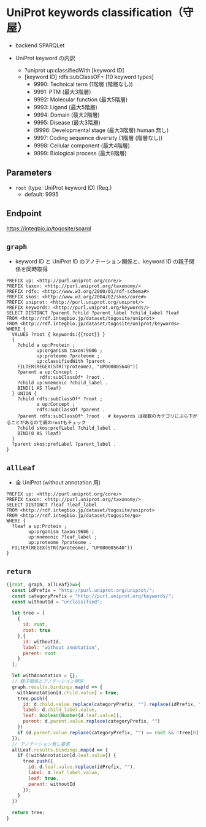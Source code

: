# UniProt keywords classification（守屋）

- backend SPARQLet

- UniProt keyword の内訳
  - ?uniprot up:classifiedWith [keyword ID]
  - [keyword ID] rdfs:subClassOF+ [10 keyword types]
    - 9990: Technical term (1階層 (階層なし))
    - 9991: PTM (最大3階層)
    - 9992: Molecular function (最大5階層)
    - 9993: Ligand (最大5階層)
    - 9994: Domain (最大2階層)
    - 9995: Disease (最大3階層)
    - (9996: Developmental stage (最大3階層) human 無し)
    - 9997: Coding sequence diversity (1階層 (階層なし))
    - 9998: Cellular component (最大4階層)
    - 9999: Biological process (最大8階層)

## Parameters

* `root` (type: UniProt keyword ID) (Req.)
  * default: 9995

## Endpoint
https://integbio.jp/togosite/sparql

## `graph`
- keyword ID と UniProt ID のアノテーション関係と、keyword ID の親子関係を同時取得
```sparql
PREFIX up: <http://purl.uniprot.org/core/>
PREFIX taxon: <http://purl.uniprot.org/taxonomy/>
PREFIX rdfs: <http://www.w3.org/2000/01/rdf-schema#>
PREFIX skos: <http://www.w3.org/2004/02/skos/core#>
PREFIX uniprot: <http://purl.uniprot.org/uniprot/>
PREFIX keywords: <http://purl.uniprot.org/keywords/>
SELECT DISTINCT ?parent ?child ?parent_label ?child_label ?leaf
FROM <http://rdf.integbio.jp/dataset/togosite/uniprot>
FROM <http://rdf.integbio.jp/dataset/togosite/uniprot/keywords>
WHERE {
  VALUES ?root { keywords:{{root}} }
  {
    ?child a up:Protein ;
           up:organism taxon:9606 ;
           up:proteome ?proteome ;
           up:classifiedWith ?parent .
    FILTER(REGEX(STR(?proteome), "UP000005640"))
    ?parent a up:Concept ;
            rdfs:subClassOf* ?root .
    ?child up:mnemonic ?child_label .
    BIND(1 AS ?leaf)
  } UNION {
    ?child rdfs:subClassOf* ?root ;
           a up:Concept ;
           rdfs:subClassOf ?parent .
    ?parent rdfs:subClassOf* ?root . # keywords は複数のカテゴリにぶら下がることがあるので親のrootもチェック
    ?child skos:prefLabel ?child_label .
    BIND(0 AS ?leaf)
  }
  ?parent skos:prefLabel ?parent_label .
}
```

## `allLeaf`
- 全 UniProt (without annotation 用)
```sparql
PREFIX up: <http://purl.uniprot.org/core/>
PREFIX taxon: <http://purl.uniprot.org/taxonomy/>
SELECT DISTINCT ?leaf ?leaf_label
FROM <http://rdf.integbio.jp/dataset/togosite/uniprot>
FROM <http://rdf.integbio.jp/dataset/togosite/go>
WHERE {
  ?leaf a up:Protein ;
        up:organism taxon:9606 ;
        up:mnemonic ?leaf_label ;
        up:proteome ?proteome .
  FILTER(REGEX(STR(?proteome), "UP000005640"))
}
```

## `return`
```javascript
({root, graph, allLeaf})=>{
  const idPrefix = "http://purl.uniprot.org/uniprot/";
  const categoryPrefix = "http://purl.uniprot.org/keywords/";
  const withoutId = "unclassified";
  
  let tree = [
    {
      id: root,
      root: true
    },{
      id: withoutId,
      label: "without annotation",
      parent: root
    }
  ];

  let withAnnotation = {};
  // 親子関係とアノテーション関係
  graph.results.bindings.map(d => {
    withAnnotation[d.child.value] = true;
    tree.push({
      id: d.child.value.replace(categoryPrefix, "").replace(idPrefix, ""),
      label: d.child_label.value,
      leaf: Boolean(Number(d.leaf.value)),
      parent: d.parent.value.replace(categoryPrefix, "")
    })
    if (d.parent.value.replace(categoryPrefix, "") == root && !tree[0].label) tree[0].label = d.parent_label.value; // root の label 挿入
  });
  // アノテーション無し要素
  allLeaf.results.bindings.map(d => {
    if (!withAnnotation[d.leaf.value]) {
      tree.push({
        id: d.leaf.value.replace(idPrefix, ""),
        label: d.leaf_label.value,
        leaf: true,
        parent: withoutId
      });
    }
  })
  
  return tree;
}
```